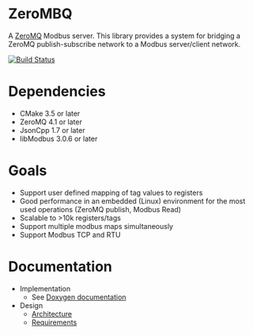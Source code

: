 # ZeroMBQ
A [ZeroMQ](https://github.com/zeromq) Modbus server.  This library provides a system for bridging a ZeroMQ publish-subscribe network to a Modbus server/client network.

[![Build Status](https://travis-ci.org/jconstam/ZeroMBQ.svg?branch=master)](https://travis-ci.org/jconstam/ZeroMBQ)

# Dependencies
* CMake 3.5 or later
* ZeroMQ 4.1 or later
* JsonCpp 1.7 or later 
* libModbus 3.0.6 or later

# Goals
* Support user defined mapping of tag values to registers
* Good performance in an embedded (Linux) environment for the most used operations (ZeroMQ publish, Modbus Read)
* Scalable to >10k registers/tags
* Support multiple modbus maps simultaneously
* Support Modbus TCP and RTU

# Documentation
* Implementation
    * See [Doxygen documentation](https://jconstam.github.io/ZeroMBQDocs/)
* Design 
    * [Architecture](doc/Architecture.md)
    * [Requirements](doc/Requirements.md)
